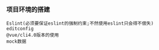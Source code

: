 ### 项目环境的搭建
    Eslint(必须要保证eslint的强制约束;不然使用eslint只会得不偿失)
    editconfig
    @vue/cli4.0版本的使用
    mock数据